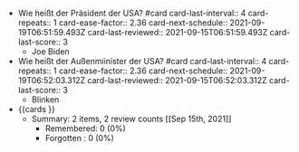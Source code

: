 - Wie heißt der Präsident der USA? #card 
  card-last-interval:: 4
  card-repeats:: 1
  card-ease-factor:: 2.36
  card-next-schedule:: 2021-09-19T06:51:59.493Z
  card-last-reviewed:: 2021-09-15T06:51:59.493Z
  card-last-score:: 3
	- Joe Biden
- Wie heißt der Außenmiinister der USA? #card
  card-last-interval:: 4
  card-repeats:: 1
  card-ease-factor:: 2.36
  card-next-schedule:: 2021-09-19T06:52:03.312Z
  card-last-reviewed:: 2021-09-15T06:52:03.312Z
  card-last-score:: 3
	- Blinken
- {{cards }}
	- Summary: 2 items, 2 review counts [[Sep 15th, 2021]]
		- Remembered:   0 (0%)
		- Forgotten :   0 (0%)